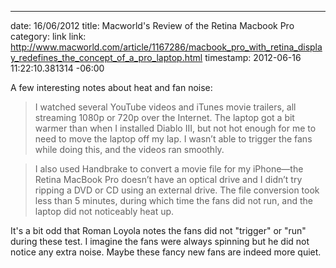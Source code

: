 --- 
date: 16/06/2012
title: Macworld's Review of the Retina Macbook Pro
category: link
link: http://www.macworld.com/article/1167286/macbook_pro_with_retina_display_redefines_the_concept_of_a_pro_laptop.html
timestamp: 2012-06-16 11:22:10.381314 -06:00

A few interesting notes about heat and fan noise:

> I watched several YouTube videos and iTunes movie trailers, all streaming 1080p or 720p over the Internet. The laptop got a bit warmer than when I installed Diablo III, but not hot enough for me to need to move the laptop off my lap. I wasn’t able to trigger the fans while doing this, and the videos ran smoothly.

> I also used Handbrake to convert a movie file for my iPhone—the Retina MacBook Pro doesn’t have an optical drive and I didn’t try ripping a DVD or CD using an external drive. The file conversion took less than 5 minutes, during which time the fans did not run, and the laptop did not noticeably heat up.

It's a bit odd that Roman Loyola notes the fans did not "trigger" or "run" during these test. I imagine the fans were always spinning but he did not notice any extra noise. Maybe these fancy new fans are indeed more quiet. 